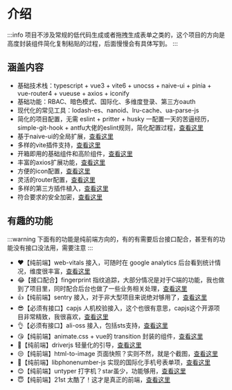 # 介绍

:::info
项目不涉及常规的低代码生成或者拖拽生成表单之类的，这个项目的方向是高度封装组件简化复制粘贴的过程，后面慢慢会有具体写到。
:::

## 涵盖内容

 - 基础技术栈：typescript + vue3 + vite6 + unocss + naive-ui + pinia + vue-router4 + vueuse + axios + iconify
 - 基础功能：RBAC、暗色模式、国际化、多维度登录、第三方oauth
 - 现代化的常见工具：lodash-es、nanoid、lru-cache、ua-parse-js
 - 简化的项目配置，无需 eslint + pritter + husky 一配置一天的苦逼经历，simple-git-hook + antfu大佬的eslint规则，简化配置过程，[查看这里](./base/project.md)
 - 基于naive-ui的全局扩展，[查看这里](./base/naive-ui.md)
 - 多样的vite插件支持，[查看这里](./base/plguin.md)
 - 开箱即用的基础组件和高阶组件，[查看这里](./component/index.md)
 - 丰富的axios扩展功能，[查看这里](./base/axios.md)
 - 方便的icon配置，[查看这里](./base/icon.md)
 - 灵活的router配置，[查看这里](./base/router.md)
 - 多样的第三方插件植入，[查看这里](./base/vendor.md)
 - 符合要求的安全加密，[查看这里](./base/crypto.md)

## 有趣的功能

:::warning
下面有的功能是纯前端方向的，有的有需要后台接口配合，甚至有的功能没有接口没法用，需要注意
:::

 - ❤️【纯前端】web-vitals 接入，可随时在 google analytics 后台看到统计情况，维度很丰富，[查看这里](./features/web-vitals.md)
 - 😂【接口配合】fingerprint 指纹追踪，大部分情况是对于C端的功能，我也做到了项目里，同时配合后台也做了一些业务相关处理，[查看这里](./features/fingerprint.md)
 - 👍【纯前端】sentry 接入，对于非大型项目来说绝对够用了，[查看这里](./features/sentry.md)
 - 😎【必须有接口】capjs 人机校验接入，这个也很有意思，capjs这个开源项目非常精致，我很喜欢，[查看这里](./features/capjs.md)
 - 👌【必须有接口】ali-oss 接入，包括sts支持，[查看这里](./features/ali-oss.md)
 - 😘【纯前端】animate.css + vue的 transition 封装的组件，[查看这里](./component/extra/transition.md)
 - 🙌【纯前端】driverjs 轻量化的引导，[查看这里](./features/driverjs.md)
 - 😒【纯前端】html-to-image 页面快照？实则不然，就是个截图，[查看这里](./features/html-to-image.md)
 - 🤩【纯前端】libphonenumber-js 实现的国际化手机号表单项，[查看这里](./component/extra/phone-number-input.md)
 - 😊【纯前端】untyper 打字机？star虽少，功能够用，[查看这里](./features/untyper.md)
 - 😇【纯前端】21st 太酷了！这才是真正的前端，[查看这里](./features/21st.md)
